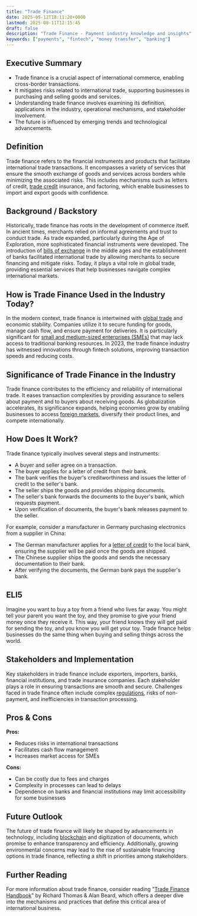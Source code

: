 ```yaml
---
title: "Trade Finance"
date: 2025-05-12T18:11:20+0000
lastmod: 2025-08-11T12:15:45
draft: false
description: "Trade Finance - Payment industry knowledge and insights"
keywords: ["payments", "fintech", "money transfer", "banking"]
---
```


## Executive Summary

- Trade finance is a crucial aspect of international commerce, enabling cross-border transactions.
- It mitigates risks related to international trade, supporting businesses in purchasing and selling goods and services.
- Understanding trade finance involves examining its definition, applications in the industry, operational mechanisms, and stakeholder involvement.
- The future is influenced by emerging trends and technological advancements.

## Definition
Trade finance refers to the financial instruments and products that facilitate international trade transactions. It encompasses a variety of services that ensure the smooth exchange of goods and services across borders while minimizing the associated risks. This includes mechanisms such as letters of credit, [trade credit](https://faisalkhanllc.xyz/resources/payments-wiki/c/credit/) insurance, and factoring, which enable businesses to import and export goods with confidence.

## Background / Backstory
Historically, trade finance has roots in the development of commerce itself. In ancient times, merchants relied on informal agreements and trust to conduct trade. As trade expanded, particularly during the Age of Exploration, more sophisticated financial instruments were developed. The introduction of [bills of exchange](https://faisalkhanllc.xyz/resources/payments-wiki/c/credit/) in the middle ages and the establishment of banks facilitated international trade by allowing merchants to secure financing and mitigate risks. Today, it plays a vital role in global trade, providing essential services that help businesses navigate complex international markets.

## How is Trade Finance Used in the Industry Today?
In the modern context, trade finance is intertwined with [global trade](https://faisalkhanllc.xyz/resources/payments-wiki/i/international-trade/) and economic stability. Companies utilize it to secure funding for goods, manage cash flow, and ensure payment for deliveries. It is particularly significant for [small and medium-sized enterprises (SMEs)](https://faisalkhanllc.xyz/resources/payments-wiki/s/small-and-medium-sized-enterprises-smes/) that may lack access to traditional banking resources. In 2023, the trade finance industry has witnessed innovations through fintech solutions, improving transaction speeds and reducing costs.

## Significance of Trade Finance in the Industry
Trade finance contributes to the efficiency and reliability of international trade. It eases transaction complexities by providing assurance to sellers about payment and to buyers about receiving goods. As globalization accelerates, its significance expands, helping economies grow by enabling businesses to access [foreign markets](https://faisalkhanllc.xyz/resources/payments-wiki/i/international-finance/), diversify their product lines, and compete internationally.

## How Does It Work?
Trade finance typically involves several steps and instruments:

- A buyer and seller agree on a transaction.
- The buyer applies for a letter of credit from their bank.
- The bank verifies the buyer's creditworthiness and issues the letter of credit to the seller's bank.
- The seller ships the goods and provides shipping documents.
- The seller's bank forwards the documents to the buyer's bank, which requests payment.
- Upon verification of documents, the buyer's bank releases payment to the seller.

For example, consider a manufacturer in Germany purchasing electronics from a supplier in China:

- The German manufacturer applies for a [letter of credit](https://faisalkhanllc.xyz/resources/payments-wiki/l/letter-of-intent-loi/) to the local bank, ensuring the supplier will be paid once the goods are shipped.
- The Chinese supplier ships the goods and sends the necessary documentation to their bank.
- After verifying the documents, the German bank pays the supplier's bank.

## ELI5
Imagine you want to buy a toy from a friend who lives far away. You might tell your parent you want the toy, and they promise to give your friend money once they receive it. This way, your friend knows they will get paid for sending the toy, and you know you will get your toy. Trade finance helps businesses do the same thing when buying and selling things across the world.

## Stakeholders and Implementation
Key stakeholders in trade finance include exporters, importers, banks, financial institutions, and trade insurance companies. Each stakeholder plays a role in ensuring transactions are smooth and secure. Challenges faced in trade finance often include complex [regulations](https://faisalkhanllc.xyz/resources/payments-wiki/f/financial-regulatory-frameworks/), risks of non-payment, and inefficiencies in transaction processing.

## Pros & Cons
**Pros:**

- Reduces risks in international transactions
- Facilitates cash flow management
- Increases market access for SMEs

**Cons:**

- Can be costly due to fees and charges
- Complexity in processes can lead to delays
- Dependence on banks and financial institutions may limit accessibility for some businesses

## Future Outlook
The future of trade finance will likely be shaped by advancements in technology, including [blockchain](https://faisalkhanllc.xyz/resources/payments-wiki/b/blockchain/) and digitization of documents, which promise to enhance transparency and efficiency. Additionally, growing environmental concerns may lead to the rise of sustainable financing options in trade finance, reflecting a shift in priorities among stakeholders.

## Further Reading
For more information about trade finance, consider reading "[Trade Finance Handbook](https://www.goodreads.com/book/show/1236585.Trade_Finance_Handbook)" by Richard Thomas & Alan Beard, which offers a deeper dive into the mechanisms and practices that define this critical area of international business.